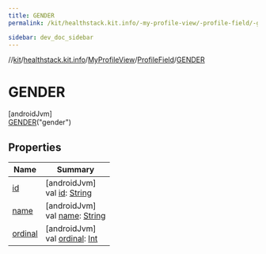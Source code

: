 ```yaml
---
title: GENDER
permalink: /kit/healthstack.kit.info/-my-profile-view/-profile-field/-g-e-n-d-e-r/index.html

sidebar: dev_doc_sidebar
---
```

//[kit](../../../../../index.html)/[healthstack.kit.info](../../../index.html)/[MyProfileView](../../index.html)/[ProfileField](../index.html)/[GENDER](index.html)



# GENDER



[androidJvm]\
[GENDER](index.html)(&quot;gender&quot;)



## Properties


| Name | Summary |
|---|---|
| [id](../id.html) | [androidJvm]<br>val [id](../id.html): [String](https://kotlinlang.org/api/latest/jvm/stdlib/kotlin/-string/index.html) |
| [name](../../../../healthstack.kit.ui.util/-interaction-type/-n-o-t-h-i-n-g/index.html#-372974862%2FProperties%2F-106109196) | [androidJvm]<br>val [name](../../../../healthstack.kit.ui.util/-interaction-type/-n-o-t-h-i-n-g/index.html#-372974862%2FProperties%2F-106109196): [String](https://kotlinlang.org/api/latest/jvm/stdlib/kotlin/-string/index.html) |
| [ordinal](../../../../healthstack.kit.ui.util/-interaction-type/-n-o-t-h-i-n-g/index.html#-739389684%2FProperties%2F-106109196) | [androidJvm]<br>val [ordinal](../../../../healthstack.kit.ui.util/-interaction-type/-n-o-t-h-i-n-g/index.html#-739389684%2FProperties%2F-106109196): [Int](https://kotlinlang.org/api/latest/jvm/stdlib/kotlin/-int/index.html) |


